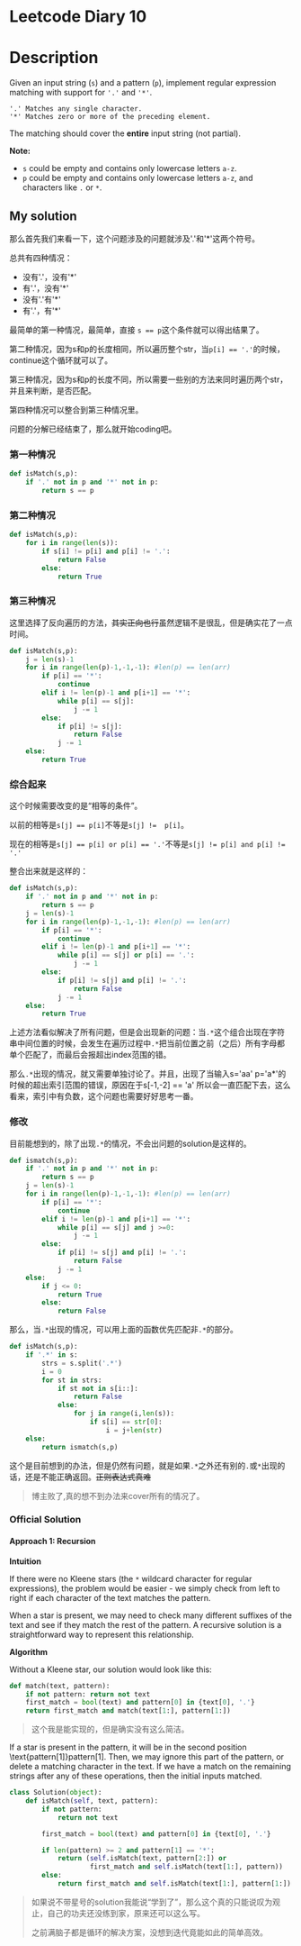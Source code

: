 # Leetcode Diary 10

# Description

Given an input string (`s`) and a pattern (`p`), implement regular expression matching with support for `'.'` and `'*'`.

```
'.' Matches any single character.
'*' Matches zero or more of the preceding element.
```

The matching should cover the **entire** input string (not partial).

**Note:**

- `s` could be empty and contains only lowercase letters `a-z`.
- `p` could be empty and contains only lowercase letters `a-z`, and characters like `.` or `*`.

## My solution

那么首先我们来看一下，这个问题涉及的问题就涉及'.'和'*'这两个符号。

总共有四种情况：

- 没有'.'，没有'*'
- 有'.'，没有'*'
- 没有'.'有'*'
- 有'.'，有'*'

最简单的第一种情况，最简单，直接 `s == p`这个条件就可以得出结果了。

第二种情况，因为s和p的长度相同，所以遍历整个str，当`p[i] == '.'`的时候，continue这个循环就可以了。

第三种情况，因为s和p的长度不同，所以需要一些别的方法来同时遍历两个str，并且来判断，是否匹配。

第四种情况可以整合到第三种情况里。

问题的分解已经结束了，那么就开始coding吧。

### 第一种情况

```python
def isMatch(s,p):
    if '.' not in p and '*' not in p:
        return s == p
```

### 第二种情况

```python
def isMatch(s,p):   
    for i in range(len(s)):
        if s[i] != p[i] and p[i] != '.':
            return False
        else:
            return True
```

### 第三种情况

这里选择了反向遍历的方法，~~其实正向也行~~虽然逻辑不是很乱，但是确实花了一点时间。

```python
def isMatch(s,p):
    j = len(s)-1
    for i in range(len(p)-1,-1,-1): #len(p) == len(arr)
        if p[i] == '*':
            continue
        elif i != len(p)-1 and p[i+1] == '*':
            while p[i] == s[j]:
                j -= 1
        else:
            if p[i] != s[j]:
                return False
            j -= 1
    else:
        return True
```

### 综合起来

这个时候需要改变的是“相等的条件”。

以前的相等是`s[j] == p[i]`不等是`s[j] !=  p[i]`。

现在的相等是`s[j] == p[i] or p[i] == '.'`不等是`s[j] != p[i] and p[i] != '.'`

整合出来就是这样的：

```python
def isMatch(s,p):
    if '.' not in p and '*' not in p:
        return s == p
    j = len(s)-1
    for i in range(len(p)-1,-1,-1): #len(p) == len(arr)
        if p[i] == '*':
            continue
        elif i != len(p)-1 and p[i+1] == '*':
            while p[i] == s[j] or p[i] == '.':
                j -= 1
        else:
            if p[i] != s[j] and p[i] != '.':
                return False
            j -= 1
    else:
        return True
```

上述方法看似解决了所有问题，但是会出现新的问题：当`.*`这个组合出现在字符串中间位置的时候，会发生在遍历过程中`.*`把当前位置之前（之后）所有字母都单个匹配了，而最后会报超出index范围的错。

那么`.*`出现的情况，就又需要单独讨论了。并且，出现了当输入s='aa' p='a*'的时候的超出索引范围的错误，原因在于s[-1,-2] == 'a' 所以会一直匹配下去，这么看来，索引中有负数，这个问题也需要好好思考一番。

### 修改

目前能想到的，除了出现`.*`的情况，不会出问题的solution是这样的。

```python
def ismatch(s,p):
    if '.' not in p and '*' not in p:
        return s == p
    j = len(s)-1
    for i in range(len(p)-1,-1,-1): #len(p) == len(arr)
        if p[i] == '*':
            continue
        elif i != len(p)-1 and p[i+1] == '*':
            while p[i] == s[j] and j >=0:
                j -= 1
        else:
            if p[i] != s[j] and p[i] != '.':
                return False
            j -= 1
    else:
        if j <= 0:
            return True
        else:
            return False
```

那么，当`.*`出现的情况，可以用上面的函数优先匹配非`.*`的部分。

```python
def isMatch(s,p):
    if '.*' in s:
        strs = s.split('.*')
        i = 0
        for st in strs:
            if st not in s[i::]:
                return False
            else:
                for j in range(i,len(s)):
                    if s[i] == str[0]:
                        i = j+len(str)
    else:
        return ismatch(s,p)
```

这个是目前想到的办法，但是仍然有问题，就是如果`.*`之外还有别的`.`或`*`出现的话，还是不能正确返回。~~正则表达式真难~~

> 博主败了,真的想不到办法来cover所有的情况了。

### Official Solution

#### Approach 1: Recursion

**Intuition**

If there were no Kleene stars (the `*` wildcard character for regular expressions), the problem would be easier - we simply check from left to right if each character of the text matches the pattern.

When a star is present, we may need to check many different suffixes of the text and see if they match the rest of the pattern. A recursive solution is a straightforward way to represent this relationship.

**Algorithm**

Without a Kleene star, our solution would look like this:

```python
def match(text, pattern):
    if not pattern: return not text
    first_match = bool(text) and pattern[0] in {text[0], '.'}
    return first_match and match(text[1:], pattern[1:])
```

> 这个我是能实现的，但是确实没有这么简洁。

If a star is present in the pattern, it will be in the second position \text{pattern[1]}pattern[1]. Then, we may ignore this part of the pattern, or delete a matching character in the text. If we have a match on the remaining strings after any of these operations, then the initial inputs matched.

```python
class Solution(object):
    def isMatch(self, text, pattern):
        if not pattern:
            return not text

        first_match = bool(text) and pattern[0] in {text[0], '.'}

        if len(pattern) >= 2 and pattern[1] == '*':
            return (self.isMatch(text, pattern[2:]) or
                    first_match and self.isMatch(text[1:], pattern))
        else:
            return first_match and self.isMatch(text[1:], pattern[1:])
```

> 如果说不带星号的solution我能说“学到了”，那么这个真的只能说叹为观止，自己的功夫还没练到家，原来还可以这么写。
>
> 之前满脑子都是循环的解决方案，没想到迭代竟能如此的简单高效。